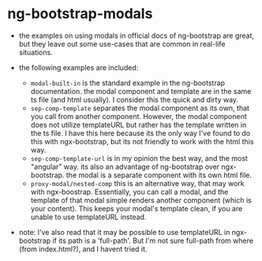 # ng-bootstrap-modals

- the examples on using modals in official docs of ng-bootstrap are great, but they leave out some use-cases that are common in real-life situations.

- the following examples are included:
    + `modal-built-in` is the standard example in the ng-bootstrap documentation. the modal component and template are in the same ts file (and html usually). I consider this the quick and dirty way.
    + `sep-comp-template` separates the modal component as its own, that you call from another component. However, the modal component does not utilize templateURL but rather has the template written in the ts file. I have this here because its the only way I've found to do this with ngx-bootstrap, but its not friendly to work with the html this way.
    + `sep-comp-template-url` is in my opinion the best way, and the most "angular" way. its also an advantage of ng-bootstrap over ngx-bootstrap. the modal is a separate component with its own html file.
    + `proxy-modal/nested-comp` this is an alternative way, that may work with ngx-boostrap. Essentially, you can call a modal, and the template of that modal simple renders another component (which is your content). This keeps your modal's template clean, if you are unable to use templateURL instead.

- note: I've also read that it may be possible to use templateURL in ngx-bootstrap if its path is a 'full-path'. But I'm not sure full-path from where (from index.html?), and I havent tried it.  
